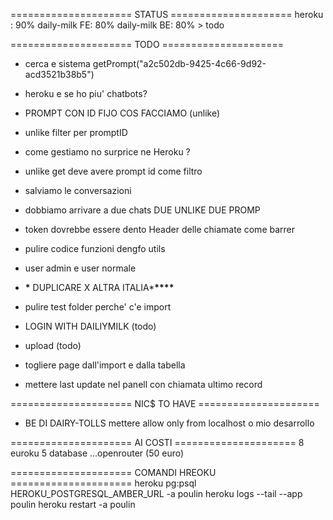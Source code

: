 ===================== STATUS =====================
heroku : 90%
daily-milk FE: 80%
daily-milk BE: 80% > todo

===================== TODO =====================

- cerca e sistema getPrompt("a2c502db-9425-4c66-9d92-acd3521b38b5")
- heroku e se ho piu' chatbots?
- PROMPT CON ID FIJO COS FACCIAMO (unlike)
- unlike filter per promptID
- come gestiamo no surprice ne Heroku ?
- unlike get deve avere prompt id come filtro
- salviamo le conversazioni
- dobbiamo arrivare a due chats DUE UNLIKE DUE PROMP
- token dovrebbe essere dento Header delle chiamate come barrer
- pulire codice funzioni dengfo utils
- user admin e user normale

- **\*** DUPLICARE X ALTRA ITALIA\***\*\*\*\***
- pulire test folder perche' c'e import
- LOGIN WITH DAILIYMILK (todo)
- upload (todo)
- togliere page dall'import e dalla tabella
- mettere last update nel panell con chiamata ultimo record

===================== NIC$ TO HAVE =====================

- BE DI DAIRY-TOLLS mettere allow only from localhost o mio desarrollo

===================== AI COSTI =====================
8 euroku
5 database
...openrouter (50 euro)

===================== COMANDI HREOKU =====================
heroku pg:psql HEROKU_POSTGRESQL_AMBER_URL -a poulin
heroku logs --tail --app poulin
heroku restart -a poulin
